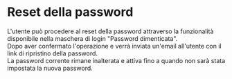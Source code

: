 # Reset della password

L'utente può procedere al reset della password attraverso la funzionalità disponibile nella maschera di login "Password dimenticata".  
Dopo aver confermato l'operazione e verrà inviata un'email all'utente con il link di ripristino della password.  
La password corrente rimane inalterata e attiva fino a quando non sarà stata impostata la nuova password.

